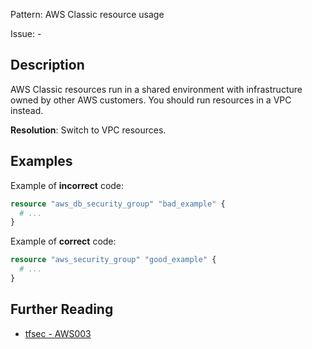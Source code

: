 Pattern: AWS Classic resource usage

Issue: -

## Description

AWS Classic resources run in a shared environment with infrastructure owned by other AWS customers. You should run
resources in a VPC instead.

**Resolution**: Switch to VPC resources.

## Examples

Example of **incorrect** code:

```terraform
resource "aws_db_security_group" "bad_example" {
  # ...
}
```

Example of **correct** code:

```terraform
resource "aws_security_group" "good_example" {
  # ...
}
```

## Further Reading

* [tfsec - AWS003](https://tfsec.dev/docs/aws/AWS003/)